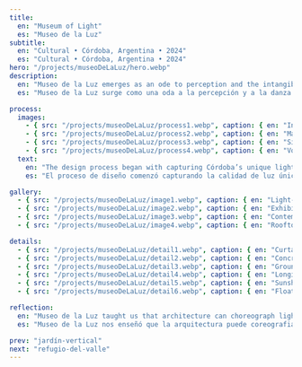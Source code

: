 ```yaml
---
title:
  en: "Museum of Light"
  es: "Museo de la Luz"
subtitle:
  en: "Cultural • Córdoba, Argentina • 2024"
  es: "Cultural • Córdoba, Argentina • 2024"
hero: "/projects/museoDeLaLuz/hero.webp"
description:
  en: "Museo de la Luz emerges as an ode to perception and the intangible dance of light. Its design weaves transparency, shadow, and reflection into a poetic spatial narrative, inviting visitors to experience light as both medium and muse. The architecture balances monumentality with intimacy, offering contemplative courtyards and fluid exhibition spaces."
  es: "Museo de la Luz surge como una oda a la percepción y a la danza intangible de la luz. Su diseño entrelaza transparencia, sombra y reflexión en una narrativa espacial poética, invitando a los visitantes a experimentar la luz como medio y musa. La arquitectura equilibra la monumentalidad con la intimidad, ofreciendo patios contemplativos y espacios de exposición fluidos."

process:
  images:
    - { src: "/projects/museoDeLaLuz/process1.webp", caption: { en: "Initial concept sketches", es: "Bocetos conceptuales iniciales" } }
    - { src: "/projects/museoDeLaLuz/process2.webp", caption: { en: "Material exploration", es: "Exploración de materiales" } }
    - { src: "/projects/museoDeLaLuz/process3.webp", caption: { en: "Site analysis and solar studies", es: "Análisis del sitio y estudios solares" } }
    - { src: "/projects/museoDeLaLuz/process4.webp", caption: { en: "Volumetric studies", es: "Estudios volumétricos" } }
  text:
    en: "The design process began with capturing Córdoba’s unique light quality and historic context. Through iterative sketches and massing models, the museum's volumes were positioned to frame views, optimize daylight, and create shifting experiences of shadow and transparency. Materials were chosen to age gracefully and interact with the sun, enhancing the sensory journey."
    es: "El proceso de diseño comenzó capturando la calidad de luz única de Córdoba y su contexto histórico. Mediante bocetos iterativos y modelos de volúmenes, los volúmenes del museo se posicionaron para enmarcar vistas, optimizar la luz diurna y crear experiencias cambiantes de sombra y transparencia. Se eligieron materiales que envejecieran con gracia e interactuaran con el sol, enriqueciendo el recorrido sensorial."

gallery:
  - { src: "/projects/museoDeLaLuz/image1.webp", caption: { en: "Light-filled central atrium", es: "Atrio central iluminado por la luz" } }
  - { src: "/projects/museoDeLaLuz/image2.webp", caption: { en: "Exhibition hall with dynamic shadows", es: "Sala de exposiciones con sombras dinámicas" } }
  - { src: "/projects/museoDeLaLuz/image3.webp", caption: { en: "Contemplative courtyard", es: "Patio contemplativo" } }
  - { src: "/projects/museoDeLaLuz/image4.webp", caption: { en: "Rooftop terrace with city views", es: "Terraza en la azotea con vistas a la ciudad" } }

details:
  - { src: "/projects/museoDeLaLuz/detail1.webp", caption: { en: "Curtain wall detail", es: "Detalle de muro cortina" } }
  - { src: "/projects/museoDeLaLuz/detail2.webp", caption: { en: "Concrete facade texture", es: "Textura de fachada de hormigón" } }
  - { src: "/projects/museoDeLaLuz/detail3.webp", caption: { en: "Ground floor plan", es: "Plano de planta baja" } }
  - { src: "/projects/museoDeLaLuz/detail4.webp", caption: { en: "Longitudinal section", es: "Sección longitudinal" } }
  - { src: "/projects/museoDeLaLuz/detail5.webp", caption: { en: "Sunshade panel connection", es: "Conexión de paneles de sombra" } }
  - { src: "/projects/museoDeLaLuz/detail6.webp", caption: { en: "Floating staircase detail", es: "Detalle de escalera flotante" } }

reflection:
  en: "Museo de la Luz taught us that architecture can choreograph light itself. By embracing transparency and shadow, the building becomes a lens through which the ephemeral beauty of daylight is captured, offering moments of reflection and serenity."
  es: "Museo de la Luz nos enseñó que la arquitectura puede coreografiar la luz misma. Al abrazar la transparencia y la sombra, el edificio se convierte en una lente a través de la cual se captura la belleza efímera de la luz diurna, ofreciendo momentos de reflexión y serenidad."

prev: "jardín-vertical"
next: "refugio-del-valle"
---
```

